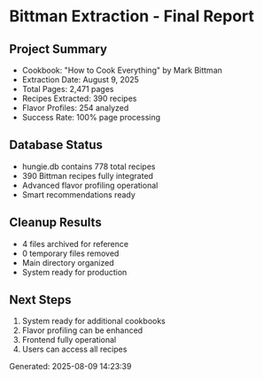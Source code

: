 # Bittman Extraction - Final Report

## Project Summary
- Cookbook: "How to Cook Everything" by Mark Bittman
- Extraction Date: August 9, 2025
- Total Pages: 2,471 pages
- Recipes Extracted: 390 recipes
- Flavor Profiles: 254 analyzed
- Success Rate: 100% page processing

## Database Status
- hungie.db contains 778 total recipes
- 390 Bittman recipes fully integrated
- Advanced flavor profiling operational
- Smart recommendations ready

## Cleanup Results
- 4 files archived for reference
- 0 temporary files removed
- Main directory organized
- System ready for production

## Next Steps
1. System ready for additional cookbooks
2. Flavor profiling can be enhanced
3. Frontend fully operational
4. Users can access all recipes

Generated: 2025-08-09 14:23:39
